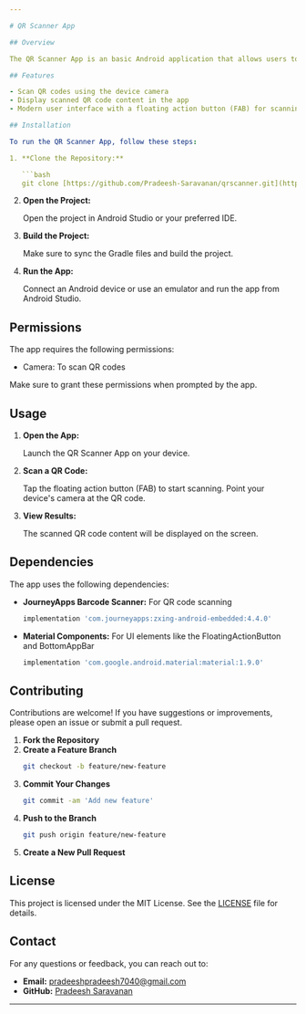 ```yaml
---

# QR Scanner App

## Overview

The QR Scanner App is an basic Android application that allows users to scan QR codes using the device's camera. Built with Kotlin and leveraging the `journeyapps` barcode scanner library, this app provides a simple interface for scanning and displaying QR code content.

## Features

- Scan QR codes using the device camera
- Display scanned QR code content in the app
- Modern user interface with a floating action button (FAB) for scanning

## Installation

To run the QR Scanner App, follow these steps:

1. **Clone the Repository:**

   ```bash
   git clone [https://github.com/Pradeesh-Saravanan/qrscanner.git](https://github.com/Pradeesh-Saravanan/QR-Scanner-App.git)
   ```

2. **Open the Project:**

   Open the project in Android Studio or your preferred IDE.

3. **Build the Project:**

   Make sure to sync the Gradle files and build the project.

4. **Run the App:**

   Connect an Android device or use an emulator and run the app from Android Studio.

## Permissions

The app requires the following permissions:
- Camera: To scan QR codes

Make sure to grant these permissions when prompted by the app.

## Usage

1. **Open the App:**

   Launch the QR Scanner App on your device.

2. **Scan a QR Code:**

   Tap the floating action button (FAB) to start scanning. Point your device's camera at the QR code.

3. **View Results:**

   The scanned QR code content will be displayed on the screen.

## Dependencies

The app uses the following dependencies:

- **JourneyApps Barcode Scanner:** For QR code scanning
  ```gradle
  implementation 'com.journeyapps:zxing-android-embedded:4.4.0'
  ```

- **Material Components:** For UI elements like the FloatingActionButton and BottomAppBar
  ```gradle
  implementation 'com.google.android.material:material:1.9.0'
  ```

## Contributing

Contributions are welcome! If you have suggestions or improvements, please open an issue or submit a pull request.

1. **Fork the Repository**
2. **Create a Feature Branch**
   ```bash
   git checkout -b feature/new-feature
   ```
3. **Commit Your Changes**
   ```bash
   git commit -am 'Add new feature'
   ```
4. **Push to the Branch**
   ```bash
   git push origin feature/new-feature
   ```
5. **Create a New Pull Request**

## License

This project is licensed under the MIT License. See the [LICENSE](LICENSE) file for details.

## Contact

For any questions or feedback, you can reach out to:

- **Email:** pradeeshpradeesh7040@gmail.com
- **GitHub:** [Pradeesh Saravanan](https://github.com/Pradeesh-Saravanan)

---
```

